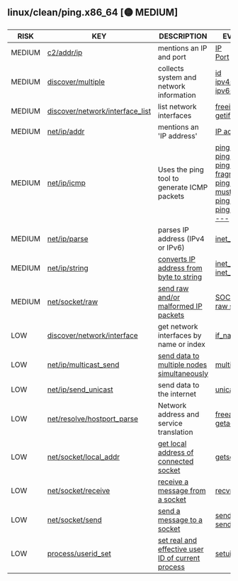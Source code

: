## linux/clean/ping.x86_64 [🟡 MEDIUM]

|  RISK  |                                                                       KEY                                                                        |                                               DESCRIPTION                                                |                                                                                                                                                                                                                                       EVIDENCE                                                                                                                                                                                                                                       |
|--------|--------------------------------------------------------------------------------------------------------------------------------------------------|----------------------------------------------------------------------------------------------------------|--------------------------------------------------------------------------------------------------------------------------------------------------------------------------------------------------------------------------------------------------------------------------------------------------------------------------------------------------------------------------------------------------------------------------------------------------------------------------------------|
| MEDIUM | [c2/addr/ip](https://github.com/chainguard-dev/malcontent/blob/main/rules/c2/addr/ip.yara#ip_port_mention)                                       | mentions an IP and port                                                                                  | [IP](https://github.com/search?q=IP&type=code)<br>[Port](https://github.com/search?q=Port&type=code)                                                                                                                                                                                                                                                                                                                                                                                 |
| MEDIUM | [discover/multiple](https://github.com/chainguard-dev/malcontent/blob/main/rules/discover/multiple.yara#sys_net_recon)                           | collects system and network information                                                                  | [id](https://github.com/search?q=id&type=code)<br>[ipv4=addr](https://github.com/search?q=ipv4%3Daddr&type=code)<br>[ipv6=addr](https://github.com/search?q=ipv6%3Daddr&type=code)                                                                                                                                                                                                                                                                                                   |
| MEDIUM | [discover/network/interface_list](https://github.com/chainguard-dev/malcontent/blob/main/rules/discover/network/interface-list.yara#bsd_ifaddrs) | list network interfaces                                                                                  | [freeifaddrs](https://github.com/search?q=freeifaddrs&type=code)<br>[getifaddrs](https://github.com/search?q=getifaddrs&type=code)                                                                                                                                                                                                                                                                                                                                                   |
| MEDIUM | [net/ip/addr](https://github.com/chainguard-dev/malcontent/blob/main/rules/net/ip/addr.yara#ip_addr)                                             | mentions an 'IP address'                                                                                 | [IP address](https://github.com/search?q=IP+address&type=code)                                                                                                                                                                                                                                                                                                                                                                                                                       |
| MEDIUM | [net/ip/icmp](https://github.com/chainguard-dev/malcontent/blob/main/rules/net/ip/icmp.yara#ping)                                                | Uses the ping tool to generate ICMP packets                                                              | [ping -6 -N](https://github.com/search?q=ping+-6+-N&type=code)<br>[ping broadcast](https://github.com/search?q=ping+broadcast&type=code)<br>[ping does not fragment](https://github.com/search?q=ping+does+not+fragment&type=code)<br>[ping for user must be](https://github.com/search?q=ping+for+user+must+be&type=code)<br>[ping session](https://github.com/search?q=ping+session&type=code)<br>[ping statistics ---](https://github.com/search?q=ping+statistics+---&type=code) |
| MEDIUM | [net/ip/parse](https://github.com/chainguard-dev/malcontent/blob/main/rules/net/ip/ip-parse.yara#inet_pton)                                      | parses IP address (IPv4 or IPv6)                                                                         | [inet_pton](https://github.com/search?q=inet_pton&type=code)                                                                                                                                                                                                                                                                                                                                                                                                                         |
| MEDIUM | [net/ip/string](https://github.com/chainguard-dev/malcontent/blob/main/rules/net/ip/ip-string.yara#inet_ntoa)                                    | [converts IP address from byte to string](https://linux.die.net/man/3/inet_ntoa)                         | [inet_ntoa](https://github.com/search?q=inet_ntoa&type=code)<br>[inet_ntop](https://github.com/search?q=inet_ntop&type=code)                                                                                                                                                                                                                                                                                                                                                         |
| MEDIUM | [net/socket/raw](https://github.com/chainguard-dev/malcontent/blob/main/rules/net/socket/raw.yara#raw_sockets)                                   | [send raw and/or malformed IP packets](https://man7.org/linux/man-pages/man7/raw.7.html)                 | [SOCK_RAW](https://github.com/search?q=SOCK_RAW&type=code)<br>[raw socket](https://github.com/search?q=raw+socket&type=code)                                                                                                                                                                                                                                                                                                                                                         |
| LOW    | [discover/network/interface](https://github.com/chainguard-dev/malcontent/blob/main/rules/discover/network/interface.yara#bsd_if)                | get network interfaces by name or index                                                                  | [if_nametoindex](https://github.com/search?q=if_nametoindex&type=code)                                                                                                                                                                                                                                                                                                                                                                                                               |
| LOW    | [net/ip/multicast_send](https://github.com/chainguard-dev/malcontent/blob/main/rules/net/ip/ip-multicast-send.yara#multicast)                    | [send data to multiple nodes simultaneously](https://en.wikipedia.org/wiki/IP_multicast)                 | [multicast](https://github.com/search?q=multicast&type=code)                                                                                                                                                                                                                                                                                                                                                                                                                         |
| LOW    | [net/ip/send_unicast](https://github.com/chainguard-dev/malcontent/blob/main/rules/net/ip/ip-send-unicast.yara#unicast)                          | send data to the internet                                                                                | [unicast](https://github.com/search?q=unicast&type=code)                                                                                                                                                                                                                                                                                                                                                                                                                             |
| LOW    | [net/resolve/hostport_parse](https://github.com/chainguard-dev/malcontent/blob/main/rules/net/resolve/hostport-parse.yara#getaddrinfo)           | Network address and service translation                                                                  | [freeaddrinfo](https://github.com/search?q=freeaddrinfo&type=code)<br>[getaddrinfo](https://github.com/search?q=getaddrinfo&type=code)                                                                                                                                                                                                                                                                                                                                               |
| LOW    | [net/socket/local_addr](https://github.com/chainguard-dev/malcontent/blob/main/rules/net/socket/socket-local_addr.yara#getsockname)              | [get local address of connected socket](https://man7.org/linux/man-pages/man2/getsockname.2.html)        | [getsockname](https://github.com/search?q=getsockname&type=code)                                                                                                                                                                                                                                                                                                                                                                                                                     |
| LOW    | [net/socket/receive](https://github.com/chainguard-dev/malcontent/blob/main/rules/net/socket/socket-receive.yara#recvmsg)                        | [receive a message from a socket](https://linux.die.net/man/2/recvmsg)                                   | [recvmsg](https://github.com/search?q=recvmsg&type=code)                                                                                                                                                                                                                                                                                                                                                                                                                             |
| LOW    | [net/socket/send](https://github.com/chainguard-dev/malcontent/blob/main/rules/net/socket/socket-send.yara#sendmsg)                              | [send a message to a socket](https://linux.die.net/man/2/sendmsg)                                        | [sendmsg](https://github.com/search?q=sendmsg&type=code)<br>[sendto](https://github.com/search?q=sendto&type=code)                                                                                                                                                                                                                                                                                                                                                                   |
| LOW    | [process/userid_set](https://github.com/chainguard-dev/malcontent/blob/main/rules/process/userid-set.yara#setuid)                                | [set real and effective user ID of current process](https://man7.org/linux/man-pages/man2/setuid.2.html) | [setuid](https://github.com/search?q=setuid&type=code)                                                                                                                                                                                                                                                                                                                                                                                                                               |

